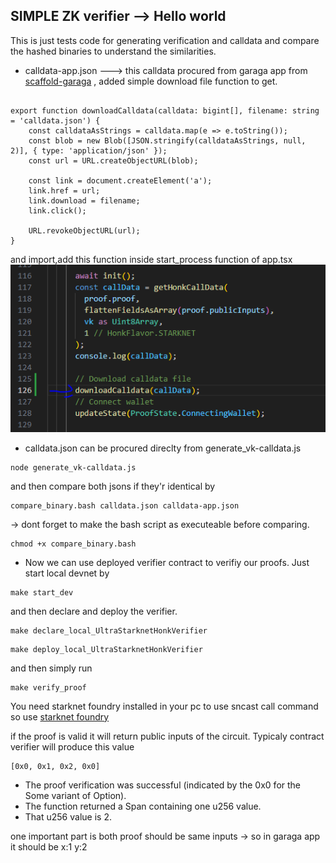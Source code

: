 ## SIMPLE ZK verifier --> Hello world 

This is just tests code for generating verification and calldata and compare the hashed binaries to understand the similarities.

- calldata-app.json ---> this calldata procured from garaga app from [scaffold-garaga](https://github.com/keep-starknet-strange/scaffold-garaga) , added simple download file function to get.
```

export function downloadCalldata(calldata: bigint[], filename: string = 'calldata.json') {
    const calldataAsStrings = calldata.map(e => e.toString());
    const blob = new Blob([JSON.stringify(calldataAsStrings, null, 2)], { type: 'application/json' });
    const url = URL.createObjectURL(blob);

    const link = document.createElement('a');
    link.href = url;
    link.download = filename;
    link.click();

    URL.revokeObjectURL(url);
}
```

and import,add this function inside start_process function of app.tsx ![as shown](./images/Ekran%20Alıntısı.PNG) 

- calldata.json can be procured direclty from generate_vk-calldata.js

```
node generate_vk-calldata.js
```

and then compare both jsons if they'r identical by 

```
compare_binary.bash calldata.json calldata-app.json
```

-> dont forget to make the bash script as executeable before comparing.

```
chmod +x compare_binary.bash 
```
- Now we can use deployed verifier contract to verifiy our proofs.
Just start local devnet by 
```
make start_dev
```

and then declare and deploy the verifier.

```
make declare_local_UltraStarknetHonkVerifier
```

```
make deploy_local_UltraStarknetHonkVerifier
```

and then simply run 

```
make verify_proof 
```
You need starknet foundry installed in your pc to use sncast call command so use [starknet foundry](https://foundry-rs.github.io/starknet-foundry/getting-started/installation.html)

if the proof is valid it will return public inputs of the circuit.
Typicaly contract verifier will produce this value 
```
[0x0, 0x1, 0x2, 0x0]
```
- The proof verification was successful (indicated by the 0x0 for the Some variant of Option).
- The function returned a Span containing one u256 value.
- That u256 value is 2.

one important part is both proof should be same inputs -> so in garaga app it should be x:1 y:2 
